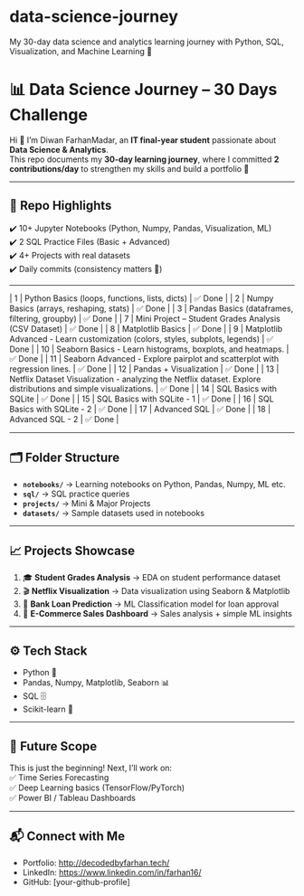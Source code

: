 # data-science-journey
My 30-day data science and analytics learning journey with Python, SQL, Visualization, and Machine Learning 🚀

# 📊 Data Science Journey – 30 Days Challenge

Hi 👋 I’m Diwan FarhanMadar, an **IT final-year student** passionate about **Data Science & Analytics**.  
This repo documents my **30-day learning journey**, where I committed **2 contributions/day** to strengthen my skills and build a portfolio 🚀  

---

## 📌 Repo Highlights
✔️ 10+ Jupyter Notebooks (Python, Numpy, Pandas, Visualization, ML)  
✔️ 2 SQL Practice Files (Basic + Advanced)  
✔️ 4+ Projects with real datasets  
✔️ Daily commits (consistency matters 💯)  

---

| 1   | Python Basics (loops, functions, lists, dicts) | ✅ Done |
| 2   | Numpy Basics (arrays, reshaping, stats) | ✅ Done |
| 3   | Pandas Basics (dataframes, filtering, groupby) | ✅ Done |
| 7   | Mini Project – Student Grades Analysis (CSV Dataset) | ✅ Done |
| 8   | Matplotlib Basics | ✅ Done |
| 9   |  Matplotlib Advanced - Learn customization (colors, styles, subplots, legends) | ✅ Done |
| 10  | Seaborn Basics - Learn histograms, boxplots, and heatmaps. | ✅ Done |
| 11  | Seaborn Advanced - Explore pairplot and scatterplot with regression lines. | ✅ Done |
| 12  | Pandas + Visualization | ✅ Done |
| 13  | Netflix Dataset Visualization - analyzing the Netflix dataset. Explore distributions and simple visualizations. | ✅ Done | 
| 14  | SQL Basics with SQLite | ✅ Done |
| 15  | SQL Basics with SQLite - 1 | ✅ Done |
| 16  | SQL Basics with SQLite - 2 | ✅ Done |
| 17  | Advanced SQL | ✅ Done |
| 18  | Advanced SQL - 2 | ✅ Done |




---

## 🗂️ Folder Structure
- **`notebooks/`** → Learning notebooks on Python, Pandas, Numpy, ML etc.  
- **`sql/`** → SQL practice queries  
- **`projects/`** → Mini & Major Projects  
- **`datasets/`** → Sample datasets used in notebooks  

---

## 📈 Projects Showcase
1. 🎓 **Student Grades Analysis** → EDA on student performance dataset  
2. 🎬 **Netflix Visualization** → Data visualization using Seaborn & Matplotlib  
3. 🏦 **Bank Loan Prediction** → ML Classification model for loan approval  
4. 🛒 **E-Commerce Sales Dashboard** → Sales analysis + simple ML insights  

---

## ⚙️ Tech Stack
- Python 🐍  
- Pandas, Numpy, Matplotlib, Seaborn 📊  
- SQL 🗄️  
- Scikit-learn 🤖  

---

## 🌟 Future Scope
This is just the beginning! Next, I’ll work on:  
✅ Time Series Forecasting  
✅ Deep Learning basics (TensorFlow/PyTorch)  
✅ Power BI / Tableau Dashboards  

---

## 📬 Connect with Me
- Portfolio: http://decodedbyfarhan.tech/  
- LinkedIn: https://www.linkedin.com/in/farhan16/
- GitHub: [your-github-profile]  
